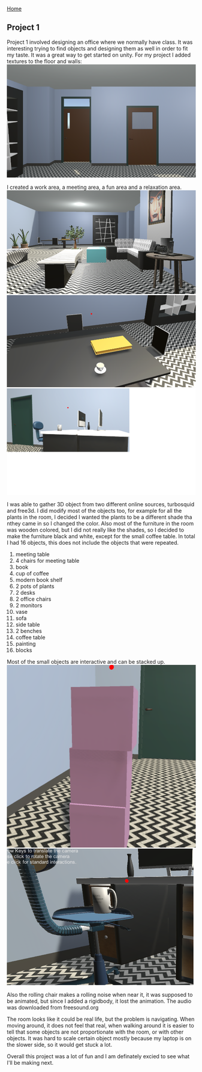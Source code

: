 [Home](index.md)

## Project 1

Project 1 involved designing an office where we normally have class.  It was interesting trying to find objects and designing them as well in order to fit my taste.  It was a great way to get started on unity.  For my project I added textures to the floor and walls: 
![Image](floor.png)  

I created a work area, a meeting area, a fun area and a relaxation area.  
![Image](relax.png)  
![Image](table.png)  
![Image](workarea.png)  

I was able to gather 3D object from two different online sources, turbosquid and free3d.  I did modify most of the objects too, for example for all the plants in the room, I decided I wanted the plants to be a different shade tha nthey came in so I changed the color.  Also most of the furniture in the room was wooden colored, but I did not really like the shades, so I decided to make the furniture black and white, except for the small coffee table.  In total I had 16 objects, this does not include the objects that were repeated.  
1. meeting table
2. 4 chairs for meeting table
3. book
4. cup of coffee
5. modern book shelf
6. 2 pots of plants
7. 2 desks
8. 2 office chairs
9. 2 monitors
10. vase
11. sofa
12. side table
13. 2 benches
14. coffee table
15. painting
16. blocks

Most of the small objects are interactive and can be stacked up.
![Image](stack.png)  
![Image](work.png)  

Also the rolling chair makes a rolling noise when near it, it was supposed to be animated, but since I added a rigidbody, it lost the animation.  The audio was downloaded from freesound.org 

The room looks like it could be real life, but the problem is navigating.  When moving around, it does not feel that real, when walking around it is easier to tell that some objects are not proportionate with the room, or with other objects.  It was hard to scale certain object mostly because my laptop is on the slower side, so it would get stuck a lot. 

Overall this project was a lot of fun and I am definately excied to see what I'll be making next.
